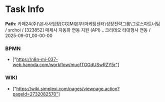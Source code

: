 # Task Info

**Path:** 카페24(주)\본사사업장\[CG]MI본부\마케팅센터\성장전략그룹\그로스파트너팀 / srchoi / [323852] 매체사 자동화 연동 지원 (API) _ 크리테오 타대행사 연동 / 2025-09-01_00-00-00

### BPMN
- ["https://n8n-mi-037-web.hanpda.com/workflow/muofTOGdUSwRZY5r"]

### WIKI
- ["https://wiki.simplexi.com/pages/viewpage.action?pageId=2732082570"]

